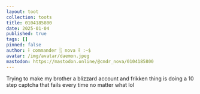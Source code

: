 ```yaml
---
layout: toot
collection: toots
title: 0104185800
date: 2025-01-04
published: true
tags: []
pinned: false
author: ⸸ commander ░ nova ⸸ :~$
avatar: /img/avatar/daemon.jpeg
mastodon: https://mastodon.online/@cmdr_nova/0104185800
---
```


Trying to make my brother a blizzard account and frikken thing is doing a 10 step captcha that fails every time no matter what lol
